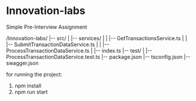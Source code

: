 # Innovation-labs

Simple Pre-Interview Assignment

/Innovation-labs/
|-- src/
| |-- services/
| | |-- GetTransactionsService.ts
| | |-- SubmitTransactionDataService.ts
| | |-- ProcessTransactionDataService.ts
| |-- index.ts
|-- test/
| |-- ProcessTransactionDataService.test.ts
|-- package.json
|-- tsconfig.json
|-- swagger.json

for running the project:

1. npm install
2. npm run start
